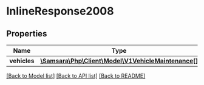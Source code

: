 # InlineResponse2008

## Properties
Name | Type | Description | Notes
------------ | ------------- | ------------- | -------------
**vehicles** | [**\Samsara\Php\Client\Model\V1VehicleMaintenance[]**](V1VehicleMaintenance.md) |  | [optional] 

[[Back to Model list]](../README.md#documentation-for-models) [[Back to API list]](../README.md#documentation-for-api-endpoints) [[Back to README]](../README.md)


